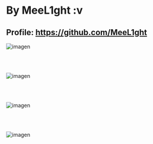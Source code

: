 # By MeeL1ght :v
## Profile: https://github.com/MeeL1ght


![imagen](https://user-images.githubusercontent.com/97266829/150690897-a86caedc-fa44-4136-a691-ecc3ab5b8d42.png)

<br>
<br>

![imagen](https://user-images.githubusercontent.com/97266829/150690924-22576833-4116-4abc-a45d-c3164a392a6a.png)

<br>
<br>

![imagen](https://user-images.githubusercontent.com/97266829/150690944-8c2f5c38-39bd-4db0-b041-a202551f9bbe.png)

<br>
<br>

![imagen](https://user-images.githubusercontent.com/97266829/150691030-d352881b-dca1-4cc5-85aa-8f40f6c53cd8.png)

